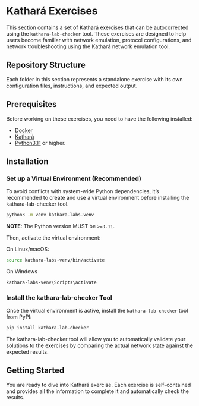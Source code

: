 # Kathará Exercises

This section contains a set of Kathará exercises that can be autocorrected using the `kathara-lab-checker` tool.
These exercises are designed to help users become familiar with network emulation, protocol configurations, and
network troubleshooting using the Kathará network emulation tool.

## Repository Structure

Each folder in this section represents a standalone exercise with its own configuration files, instructions, and
expected output.

## Prerequisites

Before working on these exercises, you need to have the following installed:

- [Docker](https://www.docker.com/)
- [Kathará](https://www.kathara.org/)
- [Python3.11](https://www.python.org/downloads/) or higher.

## Installation

### Set up a Virtual Environment (Recommended)

To avoid conflicts with system-wide Python dependencies, it’s recommended to create and use a virtual environment before
installing the kathara-lab-checker tool.

```bash
python3 -m venv kathara-labs-venv
```

**NOTE**: The Python version MUST be `>=3.11`.

Then, activate the virtual environment:

On Linux/macOS:

```bash
source kathara-labs-venv/bin/activate
```

On Windows

```bash
kathara-labs-venv\Scripts\activate
```

### Install the kathara-lab-checker Tool

Once the virtual environment is active, install the `kathara-lab-checker` tool from PyPI:

```bash
pip install kathara-lab-checker
```

The kathara-lab-checker tool will allow you to automatically validate your solutions to the exercises by comparing the
actual network state against the expected results.

## Getting Started

You are ready to dive into Kathará exercise. Each exercise is self-contained and provides all the information to
complete it and automatically check the results.
